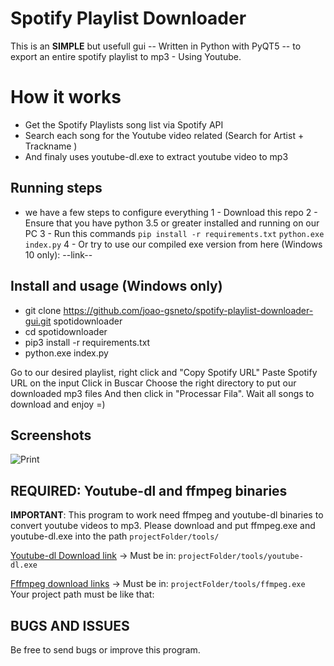 # Spotify Playlist Downloader

This is an **SIMPLE** but usefull gui -- Written in Python with PyQT5 -- to export an entire spotify playlist to mp3 - Using Youtube.


# How it works

* Get the Spotify Playlists song list via Spotify API
* Search each song for the Youtube video related (Search for Artist + Trackname )
* And finaly uses youtube-dl.exe to extract youtube video to mp3

## Running steps

* we have a few steps to configure everything
1 - Download this repo
2 - Ensure that you have python 3.5 or greater installed and running on our PC
3 - Run this commands
	`pip install -r requirements.txt`
	`python.exe index.py`
4 - Or try to use our compiled exe version from here (Windows 10 only): 
	--link--
	
## Install and usage (Windows only)
* git clone https://github.com/joao-gsneto/spotify-playlist-downloader-gui.git spotidownloader
* cd spotidownloader
* pip3 install -r requirements.txt
* python.exe index.py

Go to our desired playlist, right click and "Copy Spotify URL"
Paste Spotify URL on the input
Click in Buscar
Choose the right directory to put our downloaded mp3 files
And then click in "Processar Fila".
Wait all songs to download and enjoy =)

## Screenshots
![Print](https://image.ibb.co/kEbX79/print1.png)

## REQUIRED: Youtube-dl and ffmpeg binaries

**IMPORTANT**:
This program to work need ffmpeg and youtube-dl binaries to convert youtube videos to mp3.
Please download and put ffmpeg.exe and youtube-dl.exe into the path
`projectFolder/tools/`

[Youtube-dl Download link](https://rg3.github.io/youtube-dl/download.html) 
-> Must be in: `projectFolder/tools/youtube-dl.exe`

[Fffmpeg download links](https://ffmpeg.zeranoe.com/builds/)
-> Must be in: `projectFolder/tools/ffmpeg.exe`
Your project path must be like that:

## BUGS AND ISSUES
Be free to send bugs or improve this program.
